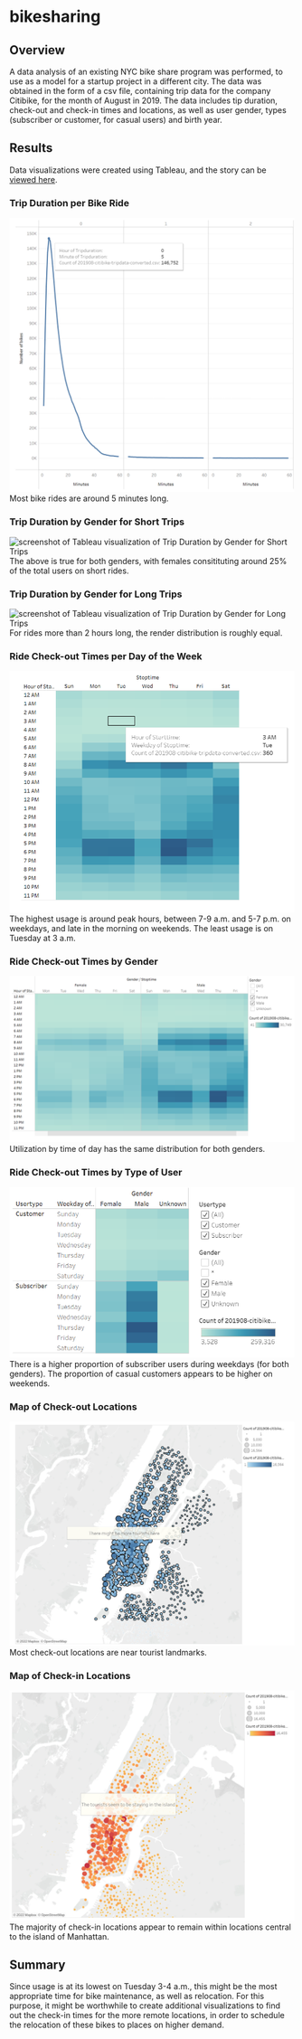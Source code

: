 # bikesharing

## Overview
A data analysis of an existing NYC bike share program was performed, to use as a model for a startup project in a different city. The data was obtained in the form of a csv file, containing trip data for the company Citibike, for the month of August in 2019. The data includes tip duration, check-out and check-in times and locations, as well as user gender, types (subscriber or customer, for casual users) and birth year.

## Results
Data visualizations were created using Tableau, and the story can be [viewed here](https://public.tableau.com/app/profile/ana.duchini/viz/NYC_bikesharing_16436004268390/NYCBikeRideStatistics).
### Trip Duration per Bike Ride
![screenshot of Tableau visualization of Trip Duration per Bike Ride](images/trip-duration.png)
Most bike rides are around 5 minutes long.
### Trip Duration by Gender for Short Trips
![screenshot of Tableau visualization of Trip Duration by Gender for Short Trips](images/trip-duration-by%20gender-0hrs.png)
The above is true for both genders, with females consitituting around 25% of the total users on short rides.
### Trip Duration by Gender for Long Trips
![screenshot of Tableau visualization of Trip Duration by Gender for Long Trips](images/trip-duration-by%20gender-2hrs.png)
For rides more than 2 hours long, the render distribution is roughly equal.
### Ride Check-out Times per Day of the Week
![screenshot of Tableau visualization of Ride Check-out Times per Day of the Week](images/trips-per-time-of-day.png)
The highest usage is around peak hours, between 7-9 a.m. and 5-7 p.m. on weekdays, and late in the morning on weekends. The least usage is on Tuesday at 3 a.m.
### Ride Check-out Times by Gender
![screenshot of Tableau visualization of Ride Check-out Times by Gender](images/trips-per-time-of-day-by-gender.png)
Utilization by time of day has the same distribution for both genders.
### Ride Check-out Times by Type of User
![screenshot of Tableau visualization of Ride Check-out Times by Type of User](images/subscriber-vs-customer.png)
There is a higher proportion of subscriber users during weekdays (for both genders). The proportion of casual customers appears to be higher on weekends.
### Map of Check-out Locations
![screenshot of Tableau visualization of Map of Check-out Locations](images/map-checkouts.png)
Most check-out locations are near tourist landmarks.
### Map of Check-in Locations
![screenshot of Tableau visualization of Map of Check-in Locations](images/map-checkins.png)
The majority of check-in locations appear to remain within locations central to the island of Manhattan.

## Summary
Since usage is at its lowest on Tuesday 3-4 a.m., this might be the most appropriate time for bike maintenance, as well as relocation. For this purpose, it might be worthwhile to create additional visualizations to find out the check-in times for the more remote locations, in order to schedule the relocation of these bikes to places on higher demand.
